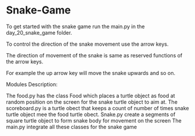 # Snake-Game
To get started with the snake game run the main.py in the day_20_snake_game folder.

To control the direction of the snake movement use the arrow keys.

The direction of movement of the snake is same as reserved functions of the arrow keys.

For example the up arrow key will move the snake upwards and so on.

Modules Description:

The food.py has the class Food which places a turtle object as food at random position on the screen for the snake turtle object to aim at.
The  scoreboard.py is a turtle obect that keeps a count of number of times snake turtle object mee the food turtle obect.
Snake.py create a segments of square turtle object to form snake body for movement on the screen
The main.py integrate all these classes for the snake game
